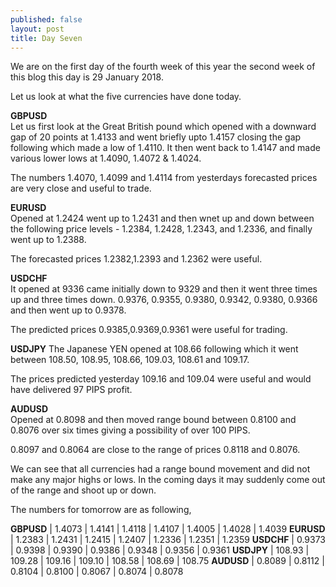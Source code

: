```yaml
---
published: false
layout: post
title: Day Seven
---
```

We are on the first day of the fourth week of this year the second week of this blog this day is 29 January 2018.

Let us look at what the five currencies have done today.

**GBPUSD**  
Let us first look at the Great British pound which opened with a downward gap of 20 points at 1.4133 and went briefly upto 1.4157 closing the gap following which made a low of 1.4110. It then went back to 1.4147 and made various lower lows at 1.4090, 1.4072 & 1.4024. 

The numbers 1.4070, 1.4099 and 1.4114 from yesterdays forecasted prices are very close and useful to trade.

**EURUSD**  
Opened at 1.2424 went up to 1.2431 and then wnet up and down between the following price levels - 1.2384, 1.2428, 1.2343, and 1.2336, and finally went up to 1.2388. 

The forecasted prices 1.2382,1.2393 and 1.2362 were useful. 

**USDCHF**  
It opened at 9336 came initially down to 9329 and then it went three times up and three times down. 0.9376, 0.9355, 0.9380, 0.9342, 0.9380, 0.9366 and then went up to 0.9378. 

The predicted prices 0.9385,0.9369,0.9361 were useful for trading.

**USDJPY**
The Japanese YEN opened at 108.66 following which it went between 108.50, 108.95, 108.66, 109.03, 108.61 and 109.17.

The prices predicted yesterday 109.16 and 109.04 were useful and would have delivered 97 PIPS profit.

**AUDUSD**  
Opened at 0.8098 and then moved range bound between 0.8100 and 0.8076 over six times giving a possibility of over 100 PIPS.

0.8097 and 0.8064 are close to the range of prices 0.8118 and 0.8076.

We can see that all currencies had a range bound movement and did not make any major highs or lows. In the coming days it may suddenly come out of the range and shoot up or down.

The numbers for tomorrow are as following,

**GBPUSD** | 1.4073 | 1.4141 | 1.4118 | 1.4107 | 1.4005 | 1.4028 | 1.4039
**EURUSD** | 1.2383 | 1.2431 | 1.2415 | 1.2407 | 1.2336 | 1.2351 | 1.2359
**USDCHF** | 0.9373 | 0.9398 | 0.9390 | 0.9386 | 0.9348 | 0.9356 | 0.9361
**USDJPY** | 108.93 | 109.28 | 109.16 | 109.10 | 108.58 | 108.69 | 108.75
**AUDUSD** | 0.8089 | 0.8112 | 0.8104 | 0.8100 | 0.8067 | 0.8074 | 0.8078

